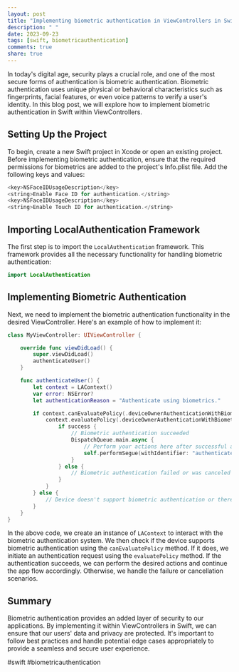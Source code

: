 ```yaml
---
layout: post
title: "Implementing biometric authentication in ViewControllers in Swift"
description: " "
date: 2023-09-23
tags: [swift, biometricauthentication]
comments: true
share: true
---
```


In today's digital age, security plays a crucial role, and one of the most secure forms of authentication is biometric authentication. Biometric authentication uses unique physical or behavioral characteristics such as fingerprints, facial features, or even voice patterns to verify a user's identity. In this blog post, we will explore how to implement biometric authentication in Swift within ViewControllers.

## Setting Up the Project

To begin, create a new Swift project in Xcode or open an existing project. Before implementing biometric authentication, ensure that the required permissions for biometrics are added to the project's Info.plist file. Add the following keys and values:

```swift
<key>NSFaceIDUsageDescription</key>
<string>Enable Face ID for authentication.</string>
<key>NSFaceIDUsageDescription</key>
<string>Enable Touch ID for authentication.</string>
```

## Importing LocalAuthentication Framework

The first step is to import the `LocalAuthentication` framework. This framework provides all the necessary functionality for handling biometric authentication:

```swift
import LocalAuthentication
```

## Implementing Biometric Authentication

Next, we need to implement the biometric authentication functionality in the desired ViewController. Here's an example of how to implement it:

```swift
class MyViewController: UIViewController {

    override func viewDidLoad() {
        super.viewDidLoad()
        authenticateUser()
    }

    func authenticateUser() {
        let context = LAContext()
        var error: NSError?
        let authenticationReason = "Authenticate using biometrics."

        if context.canEvaluatePolicy(.deviceOwnerAuthenticationWithBiometrics, error: &error) {
            context.evaluatePolicy(.deviceOwnerAuthenticationWithBiometrics, localizedReason: authenticationReason) { success, error in
                if success {
                    // Biometric authentication succeeded
                    DispatchQueue.main.async {
                        // Perform your actions here after successful authentication
                        self.performSegue(withIdentifier: "authenticatedSegue", sender: nil)
                    }
                } else {
                    // Biometric authentication failed or was canceled
                }
            }
        } else {
            // Device doesn't support biometric authentication or there was an error
        }
    }
}
```

In the above code, we create an instance of `LAContext` to interact with the biometric authentication system. We then check if the device supports biometric authentication using the `canEvaluatePolicy` method. If it does, we initiate an authentication request using the `evaluatePolicy` method. If the authentication succeeds, we can perform the desired actions and continue the app flow accordingly. Otherwise, we handle the failure or cancellation scenarios.

## Summary

Biometric authentication provides an added layer of security to our applications. By implementing it within ViewControllers in Swift, we can ensure that our users' data and privacy are protected. It's important to follow best practices and handle potential edge cases appropriately to provide a seamless and secure user experience.

#swift #biometricauthentication